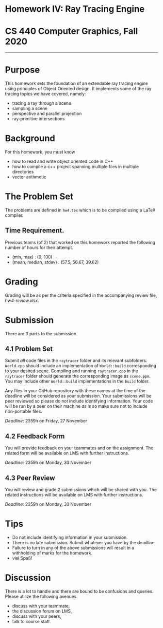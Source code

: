 # Homework IV: Ray Tracing Engine
# CS 440 Computer Graphics, Fall 2020
***

# Purpose

This homework sets the foundation of an extendable ray tracing engine using principles of Object Oriented design. It implements some of the ray tracing topics we have covered, namely:

- tracing a ray through a scene
- sampling a scene
- perspective and parallel projection
- ray-primitive intersections

# Background

For this homework, you must know

- how to read and write object oriented code in C++
- how to compile a c++ project spanning multiple files in multiple directories
- vector arithmetic

# The Problem Set

The problems are defined in `hw4.tex` which is to be compiled using a LaTeX compiler.

## Time Requirement.

Previous teams (of 2) that worked on this homework reported the following number of hours for their attempt.
- (min, max) : (0, 100)
- (mean, median, stdev) : (57.5, 56.67, 39.62)

# Grading

Grading will be as per the criteria specified in the accompanying review file, _hw4-review.xlsx_.

# Submission

There are 3 parts to the submission.

## 4.1 Problem Set

Submit _all_ code files in the `raytracer` folder and its relevant subfolders. `World.cpp` should include an implementation of `World::build` corresponding to your desired scene. Compiling and running `raytracer.cpp` in the `raytracer` folder should generate the corresponding image as `scene.ppm`. You may include other `World::build` implementations in the `build` folder. 

Any files in your GitHub repository with these names at the time of the deadline will be considered as your submission. Your submissions will be peer reviewed so please do not include identifying information. Your code will be run by a peer on their machine _as is_ so make sure not to include non-portable files.

_Deadline_: 2359h on Friday, 27 November

## 4.2 Feedback Form

You will provide feedback on your teammates and on the assignment. The related form will be available on LMS with further instructions.

_Deadline_: 2359h on Monday, 30 November

## 4.3 Peer Review

You will review and grade 2 submissions which will be shared with you. The related instructions will be available on LMS with further instructions.

_Deadline_: 2359h on Monday, 30 November

# Tips

- Do not include identifying information in your submission.
- There is no late submission. Submit whatever you have by the deadline.
- Failure to turn in any of the above submissions will result in a withholding of marks for the homework.
- viel Spaß!

# Discussion

There is a lot to handle and there are bound to be confusions and queries. Please utilize the following avenues.

- discuss with your teammate,
- the discussion forum on LMS,
- discuss with your peers,
- talk to course staff.

